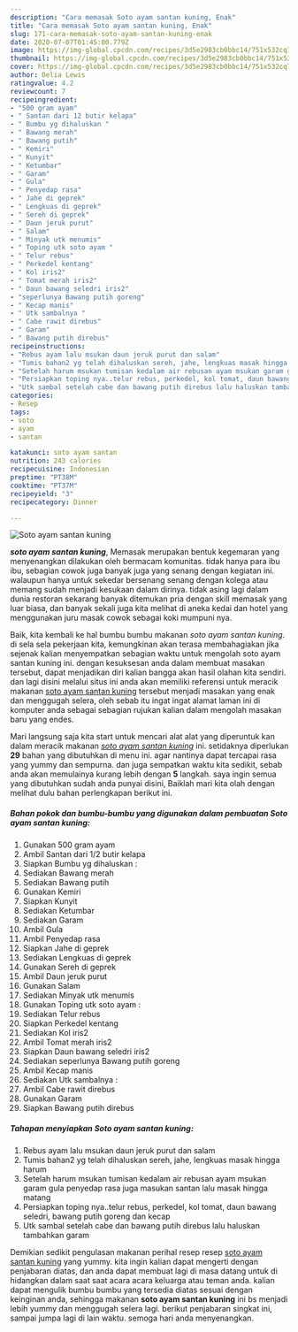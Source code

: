 ```yaml
---
description: "Cara memasak Soto ayam santan kuning, Enak"
title: "Cara memasak Soto ayam santan kuning, Enak"
slug: 171-cara-memasak-soto-ayam-santan-kuning-enak
date: 2020-07-07T01:45:00.779Z
image: https://img-global.cpcdn.com/recipes/3d5e2983cb0bbc14/751x532cq70/soto-ayam-santan-kuning-foto-resep-utama.jpg
thumbnail: https://img-global.cpcdn.com/recipes/3d5e2983cb0bbc14/751x532cq70/soto-ayam-santan-kuning-foto-resep-utama.jpg
cover: https://img-global.cpcdn.com/recipes/3d5e2983cb0bbc14/751x532cq70/soto-ayam-santan-kuning-foto-resep-utama.jpg
author: Delia Lewis
ratingvalue: 4.2
reviewcount: 7
recipeingredient:
- "500 gram ayam"
- " Santan dari 12 butir kelapa"
- " Bumbu yg dihaluskan "
- " Bawang merah"
- " Bawang putih"
- " Kemiri"
- " Kunyit"
- " Ketumbar"
- " Garam"
- " Gula"
- " Penyedap rasa"
- " Jahe di geprek"
- " Lengkuas di geprek"
- " Sereh di geprek"
- " Daun jeruk purut"
- " Salam"
- " Minyak utk menumis"
- " Toping utk soto ayam "
- " Telur rebus"
- " Perkedel kentang"
- " Kol iris2"
- " Tomat merah iris2"
- " Daun bawang seledri iris2"
- "seperlunya Bawang putih goreng"
- " Kecap manis"
- " Utk sambalnya "
- " Cabe rawit direbus"
- " Garam"
- " Bawang putih direbus"
recipeinstructions:
- "Rebus ayam lalu msukan daun jeruk purut dan salam"
- "Tumis bahan2 yg telah dihaluskan sereh, jahe, lengkuas masak hingga harum"
- "Setelah harum msukan tumisan kedalam air rebusan ayam msukan garam gula penyedap rasa juga masukan santan lalu masak hingga matang"
- "Persiapkan toping nya..telur rebus, perkedel, kol tomat, daun bawang seledri, bawang putih goreng dan kecap"
- "Utk sambal setelah cabe dan bawang putih direbus lalu haluskan tambahkan garam"
categories:
- Resep
tags:
- soto
- ayam
- santan

katakunci: soto ayam santan 
nutrition: 243 calories
recipecuisine: Indonesian
preptime: "PT38M"
cooktime: "PT37M"
recipeyield: "3"
recipecategory: Dinner

---
```



![Soto ayam santan kuning](https://img-global.cpcdn.com/recipes/3d5e2983cb0bbc14/751x532cq70/soto-ayam-santan-kuning-foto-resep-utama.jpg)

<b><i>soto ayam santan kuning</i></b>, Memasak merupakan bentuk kegemaran yang menyenangkan dilakukan oleh bermacam komunitas. tidak hanya para ibu ibu, sebagian cowok juga banyak juga yang senang dengan kegiatan ini. walaupun hanya untuk sekedar bersenang senang dengan kolega atau memang sudah menjadi kesukaan dalam dirinya. tidak asing lagi dalam dunia restoran sekarang banyak ditemukan pria dengan skill memasak yang luar biasa, dan banyak sekali juga kita melihat di aneka kedai dan hotel yang menggunakan juru masak cowok sebagai koki mumpuni nya.



Baik, kita kembali ke hal bumbu bumbu makanan <i>soto ayam santan kuning</i>. di sela sela pekerjaan kita, kemungkinan akan terasa membahagiakan jika sejenak kalian menyempatkan sebagian waktu untuk mengolah soto ayam santan kuning ini. dengan kesuksesan anda dalam membuat masakan tersebut, dapat menjadikan diri kalian bangga akan hasil olahan kita sendiri. dan lagi disini melalui situs ini anda akan memiliki referensi untuk meracik makanan <u>soto ayam santan kuning</u> tersebut menjadi masakan yang enak dan menggugah selera, oleh sebab itu ingat ingat alamat laman ini di komputer anda sebagai sebagian rujukan kalian dalam mengolah masakan baru yang endes.


Mari langsung saja kita start untuk mencari alat alat yang diperuntuk kan dalam meracik makanan <u><i>soto ayam santan kuning</i></u> ini. setidaknya diperlukan <b>29</b> bahan yang dibutuhkan di menu ini. agar nantinya dapat tercapai rasa yang yummy dan sempurna. dan juga sempatkan waktu kita sedikit, sebab anda akan memulainya kurang lebih dengan <b>5</b> langkah. saya ingin semua yang dibutuhkan sudah anda punyai disini, Baiklah mari kita olah dengan melihat dulu bahan perlengkapan berikut ini.

<!--inarticleads1-->

##### Bahan pokok dan bumbu-bumbu yang digunakan dalam pembuatan Soto ayam santan kuning:

1. Gunakan 500 gram ayam
1. Ambil  Santan dari 1/2 butir kelapa
1. Siapkan  Bumbu yg dihaluskan :
1. Sediakan  Bawang merah
1. Sediakan  Bawang putih
1. Gunakan  Kemiri
1. Siapkan  Kunyit
1. Sediakan  Ketumbar
1. Sediakan  Garam
1. Ambil  Gula
1. Ambil  Penyedap rasa
1. Siapkan  Jahe di geprek
1. Sediakan  Lengkuas di geprek
1. Gunakan  Sereh di geprek
1. Ambil  Daun jeruk purut
1. Gunakan  Salam
1. Sediakan  Minyak utk menumis
1. Gunakan  Toping utk soto ayam :
1. Sediakan  Telur rebus
1. Siapkan  Perkedel kentang
1. Sediakan  Kol iris2
1. Ambil  Tomat merah iris2
1. Siapkan  Daun bawang seledri iris2
1. Sediakan seperlunya Bawang putih goreng
1. Ambil  Kecap manis
1. Sediakan  Utk sambalnya :
1. Ambil  Cabe rawit direbus
1. Gunakan  Garam
1. Siapkan  Bawang putih direbus




<!--inarticleads2-->

##### Tahapan menyiapkan Soto ayam santan kuning:

1. Rebus ayam lalu msukan daun jeruk purut dan salam
1. Tumis bahan2 yg telah dihaluskan sereh, jahe, lengkuas masak hingga harum
1. Setelah harum msukan tumisan kedalam air rebusan ayam msukan garam gula penyedap rasa juga masukan santan lalu masak hingga matang
1. Persiapkan toping nya..telur rebus, perkedel, kol tomat, daun bawang seledri, bawang putih goreng dan kecap
1. Utk sambal setelah cabe dan bawang putih direbus lalu haluskan tambahkan garam




Demikian sedikit pengulasan makanan perihal resep resep <u>soto ayam santan kuning</u> yang yummy. kita ingin kalian dapat mengerti dengan penjabaran diatas, dan anda dapat membuat lagi di masa datang untuk di hidangkan dalam saat saat acara acara keluarga atau teman anda. kalian dapat mengulik bumbu bumbu yang tersedia diatas sesuai dengan keinginan anda, sehingga makanan <b>soto ayam santan kuning</b> ini bs menjadi lebih yummy dan menggugah selera lagi. berikut penjabaran singkat ini, sampai jumpa lagi di lain waktu. semoga hari anda menyenangkan.
